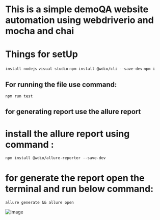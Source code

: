 # This is a simple demoQA website automation using webdriverio and mocha and chai 

# Things for setUp
`install nodejs`
`visual studio`
`npm install @wdio/cli --save-dev`
`npm i`


## For running the file use command:
`npm run test`

## for generating report use the allure report 
# install the allure report using command :
`npm install @wdio/allure-reporter --save-dev`

# for generate the report open the terminal and run below command:
`allure generate && allure open`

![image](https://user-images.githubusercontent.com/83230546/203111847-876069d6-b44f-492a-b797-18438caa939d.png)

